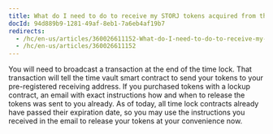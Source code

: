 ```yaml
---
title: What do I need to do to receive my STORJ tokens acquired from the Token Sale at the end of the time lock?
docId: 94d889b9-1281-49af-8eb1-7a6eb4af19b7
redirects:
  - /hc/en-us/articles/360026611152-What-do-I-need-to-do-to-receive-my-STORJ-tokens-acquired-from-the-Token-Sale-at-the-end-of-the-time-lock
  - /hc/en-us/articles/360026611152
---
```

You will need to broadcast a transaction at the end of the time lock. That transaction will tell the time vault smart contract to send your tokens to your pre-registered receiving address. If you purchased tokens with a lockup contract, an email with exact instructions how and when to release the tokens was sent to you already. As of today, all time lock contracts already have passed their expiration date, so you may use the instructions you received in the email to release your tokens at your convenience now.

